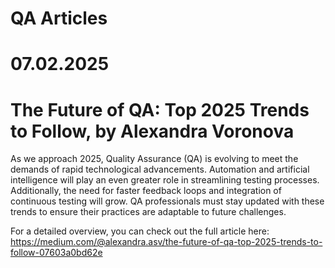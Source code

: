 # QA Articles

# 07.02.2025
# The Future of QA: Top 2025 Trends to Follow, by Alexandra Voronova
As we approach 2025, Quality Assurance (QA) is evolving to meet the demands of rapid technological advancements. Automation and artificial intelligence will play an even greater role in streamlining testing processes. Additionally, the need for faster feedback loops and integration of continuous testing will grow. QA professionals must stay updated with these trends to ensure their practices are adaptable to future challenges.

For a detailed overview, you can check out the full article here: https://medium.com/@alexandra.asv/the-future-of-qa-top-2025-trends-to-follow-07603a0bd62e

